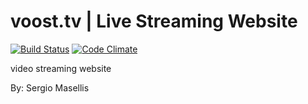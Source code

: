 # voost.tv | Live Streaming Website

[![Build Status](https://travis-ci.org/sargentsurg/voost.tv.png?branch=master)](https://travis-ci.org/sargentsurg/voost.tv)
[![Code Climate](https://codeclimate.com/repos/52c9e7f6e30ba01d5b004128/badges/af43fc65a930ed0b20ae/gpa.png)](https://codeclimate.com/repos/52c9e7f6e30ba01d5b004128/feed)

video streaming website

By: Sergio Masellis
